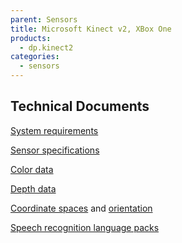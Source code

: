 ```yaml
---
parent: Sensors
title: Microsoft Kinect v2, XBox One
products:
  - dp.kinect2
categories:
  - sensors
---
```


## Technical Documents

[System requirements](https://learn.microsoft.com/en-us/previous-versions/windows/kinect/dn782036(v=ieb.10))

[Sensor specifications](https://learn.microsoft.com/en-us/previous-versions/windows/kinect/dn782025(v=ieb.10))

[Color data](https://learn.microsoft.com/en-us/previous-versions/windows/kinect/dn782033(v=ieb.10)#color-frame-source)

[Depth data](https://learn.microsoft.com/en-us/previous-versions/windows/kinect/dn782033(v=ieb.10)#depth-frame)

[Coordinate spaces](https://learn.microsoft.com/en-us/previous-versions/windows/kinect/dn785530(v=ieb.10)) and [orientation](https://learn.microsoft.com/en-us/previous-versions/windows/kinect/dn799273(v=ieb.10)#joint-normals)

[Speech recognition language packs](http://go.microsoft.com/fwlink/?LinkID=248679)
